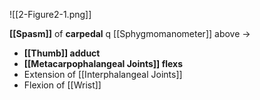 ![[2-Figure2-1.png]]

**[[Spasm]]** of **carpedal** q [[Sphygmomanometer]] above →
- **[[Thumb]] adduct**
- **[[Metacarpophalangeal Joints]] flexs**
- Extension of [[Interphalangeal Joints]]
- Flexion of [[Wrist]]